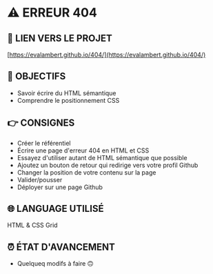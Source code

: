 # ⚠️ ERREUR 404

## 🔗 LIEN VERS LE PROJET

[https://evalambert.github.io/404/](https://evalambert.github.io/404/)

## 🎯 OBJECTIFS

- Savoir écrire du HTML sémantique
- Comprendre le positionnement CSS

## 👉 CONSIGNES

- Créer le référentiel
- Écrire une page d'erreur 404 en HTML et CSS
- Essayez d'utiliser autant de HTML sémantique que possible
- Ajoutez un bouton de retour qui redirige vers votre profil Github
- Changer la position de votre contenu sur la page
- Valider/pousser
- Déployer sur une page Github

## 🌐 LANGUAGE UTILISÉ

HTML & CSS Grid

## ⏰ ÉTAT D'AVANCEMENT

- Quelqueq modifs à faire 🙃
